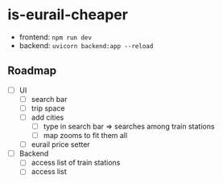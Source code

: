 # is-eurail-cheaper

- frontend: `npm run dev`
- backend: `uvicorn backend:app --reload`

## Roadmap

- [ ] UI
  - [ ] search bar
  - [ ] trip space
  - [ ] add cities
    - [ ] type in search bar => searches among train stations
    - [ ] map zooms to fit them all
  - [ ] eurail price setter
- [ ] Backend
  - [ ] access list of train stations
  - [ ] access list